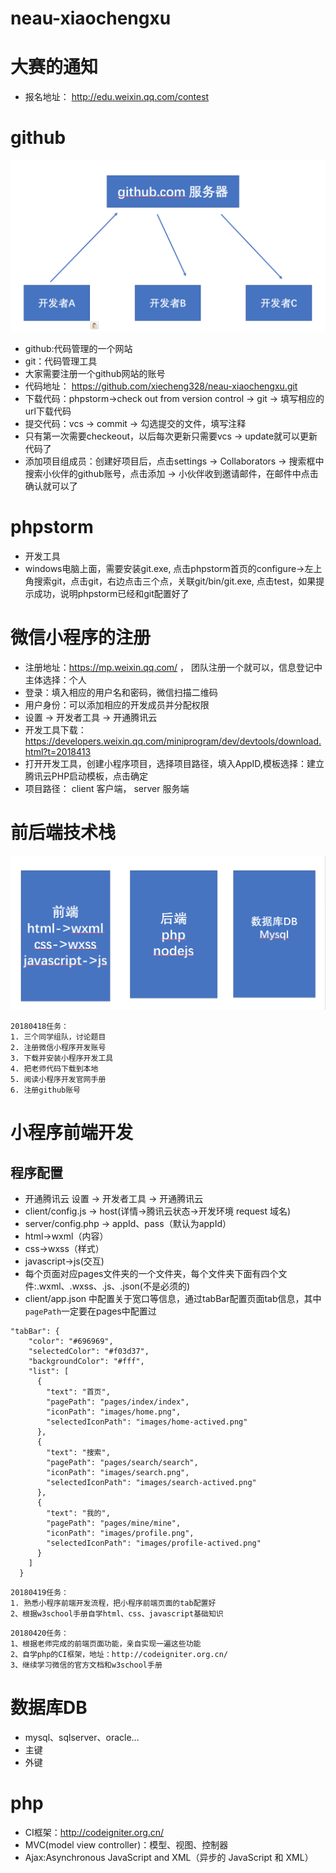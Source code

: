 # neau-xiaochengxu

# 大赛的通知
* 报名地址：  http://edu.weixin.qq.com/contest
# github
![image](https://github.com/xiecheng328/md-img/blob/master/git.png?raw=true)
* github:代码管理的一个网站
* git：代码管理工具
* 大家需要注册一个github网站的账号
* 代码地址： https://github.com/xiecheng328/neau-xiaochengxu.git
* 下载代码：phpstorm->check out from version control -> git -> 填写相应的url下载代码
* 提交代码：vcs -> commit -> 勾选提交的文件，填写注释
* 只有第一次需要checkeout，以后每次更新只需要vcs -> update就可以更新代码了
* 添加项目组成员：创建好项目后，点击settings -> Collaborators -> 搜索框中搜索小伙伴的github账号，点击添加 -> 小伙伴收到邀请邮件，在邮件中点击确认就可以了
# phpstorm
* 开发工具
* windows电脑上面，需要安装git.exe,
点击phpstorm首页的configure->左上角搜索git，点击git，右边点击三个点，关联git/bin/git.exe,
点击test，如果提示成功，说明phpstorm已经和git配置好了
# 微信小程序的注册
* 注册地址：https://mp.weixin.qq.com/ ， 团队注册一个就可以，信息登记中主体选择：个人
* 登录：填入相应的用户名和密码，微信扫描二维码
* 用户身份：可以添加相应的开发成员并分配权限
* 设置 -> 开发者工具 -> 开通腾讯云
* 开发工具下载： https://developers.weixin.qq.com/miniprogram/dev/devtools/download.html?t=2018413
* 打开开发工具，创建小程序项目，选择项目路径，填入AppID,模板选择：建立腾讯云PHP启动模板，点击确定
* 项目路径： client 客户端， server 服务端
# 前后端技术栈
![image](https://github.com/xiecheng328/md-img/blob/master/fe-be.png?raw=true) 
    
```
20180418任务：
1. 三个同学组队，讨论题目
2. 注册微信小程序开发账号
3. 下载并安装小程序开发工具
4. 把老师代码下载到本地
5. 阅读小程序开发官网手册
6. 注册github账号
```    


# 小程序前端开发
## 程序配置
* 开通腾讯云  设置 -> 开发者工具 -> 开通腾讯云
* client/config.js -> host(详情->腾讯云状态->开发环境 request 域名)
* server/config.php -> appId、pass（默认为appId）
* html->wxml（内容）
* css->wxss（样式）
* javascript->js(交互)
* 每个页面对应pages文件夹的一个文件夹，每个文件夹下面有四个文件:.wxml、.wxss、.js、.json(不是必须的)
* client/app.json 中配置关于宽口等信息，通过tabBar配置页面tab信息，其中`pagePath`一定要在pages中配置过
```
"tabBar": {
    "color": "#696969",
    "selectedColor": "#f03d37",
    "backgroundColor": "#fff",
    "list": [
      {
        "text": "首页",
        "pagePath": "pages/index/index",
        "iconPath": "images/home.png",
        "selectedIconPath": "images/home-actived.png"
      },
      {
        "text": "搜索",
        "pagePath": "pages/search/search",
        "iconPath": "images/search.png",
        "selectedIconPath": "images/search-actived.png"
      },
      {
        "text": "我的",
        "pagePath": "pages/mine/mine",
        "iconPath": "images/profile.png",
        "selectedIconPath": "images/profile-actived.png"
      }
    ]
  }

```

```
20180419任务：
1. 熟悉小程序前端开发流程，把小程序前端页面的tab配置好
2、根据w3school手册自学html、css、javascript基础知识
```    

```
20180420任务：
1、根据老师完成的前端页面功能，亲自实现一遍这些功能
2、自学php的CI框架，地址：http://codeigniter.org.cn/
3、继续学习微信的官方文档和w3school手册
```

# 数据库DB
* mysql、sqlserver、oracle...
* 主键
* 外键

# php
* CI框架：http://codeigniter.org.cn/
* MVC(model view controller)：模型、视图、控制器
* Ajax:Asynchronous JavaScript and XML（异步的 JavaScript 和 XML）


    
